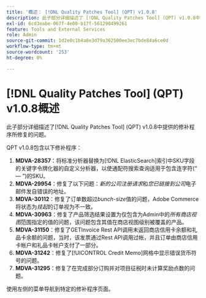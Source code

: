 ```yaml
---
title: '概述： [!DNL Quality Patches Tool] (QPT) v1.0.8'
description: 此子部分详细描述了 [!DNL Quality Patches Tool] (QPT) v1.0.8中提供的修补程序所修复的问题。
exl-id: 6cd3eabe-067f-4e80-b17f-561290499261
feature: Tools and External Services
role: Admin
source-git-commit: 1d2e0c1b4a8e3d79a362500ee3ec7bde84a6ce0d
workflow-type: tm+mt
source-wordcount: '253'
ht-degree: 0%

---
```


# [!DNL Quality Patches Tool] (QPT) v1.0.8概述

此子部分详细描述了[!DNL Quality Patches Tool] (QPT) v1.0.8中提供的修补程序所修复的问题。

QPT v1.0.8包含以下修补程序：

1. **MDVA-28357**：将标准分析器替换为[!DNL ElasticSearch]索引中SKU字段的关键字令牌化器的自定义分析器，以使通配符搜索查询适用于包含连字符(“ — ”)的SKU。
1. **MDVA-29954**：修复了以下问题：*新的公司注册请求*&#x200B;和&#x200B;*您已链接到公司*&#x200B;电子邮件发自错误的地址。
1. **MDVA-30112**：修复了订单数超过&#x200B;*bunch-size*&#x200B;值的问题，Adobe Commerce将状态为&#x200B;*挂起*&#x200B;的订单视为不一致。
1. **MDVA-30963**：修复了产品筛选结果设置为仅包含为Admin中的&#x200B;*所有商店视图*&#x200B;范围指定的值的问题，该问题包含其值在商店视图级别被覆盖的产品。
1. **MDVA-31150**：修复了GETInvoice Rest API调用未返回商店信用卡余额和礼品卡余额的问题，当时，该发票通过Rest API调用过帐，并且订单由商店信用卡帐户和礼品卡帐户支付了一部分。
1. **MDVA-31242**：修复了[!UICONTROL Credit Memo]网格中显示错误货币符号的问题。
1. **MDVA-31295**：修复了在完成部分订购并对项目征税时未计算奖励点数的问题。

使用左侧的菜单导航到特定的修补程序页面。
